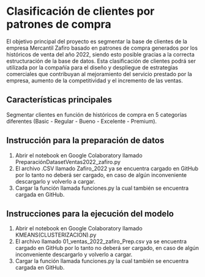 # Clasificación de clientes por patrones de compra

El objetivo principal del proyecto es segmentar la base de clientes de la empresa Mercantil Zafiro basado en patrones de compra generados por los históricos de venta del año 2022, siendo esto posible gracias a la correcta estructuración de la base de datos. Esta clasificación de clientes podrá ser utilizada por la compañía para el diseño y despliegue de estrategias comerciales que contribuyan al mejoramiento del servicio prestado por la empresa, aumento de la competitividad y el incremento de las ventas.

## Características principales
Segmentar clientes en función de históricos de compra en 5 categorías diferentes (Basic - Regular - Bueno - Excelente - Premium).

## Instrucción para la preparación de datos

1. Abrir el notebook en Google Colaboratory llamado PreparaciónDatasetVentas2022_zafiro.py
2. El archivo .CSV llamado Zafiro_2022 ya se encuentra cargado en GitHub por lo tanto no deberá ser cargado, en caso de algún inconveniente descargarlo y volverlo a cargar.
3. Cargar la función llamada funciones.py la cual también se encuentra cargada en GitHub. 

## Instrucciones para la ejecución del modelo
  
1. Abrir el notebook en Google Colaboratory llamado KMEANS(CLUSTERIZACION).py
2. El archivo llamado 01_ventas_2022_zafiro_Prep.csv ya se encuentra cargado en GitHub por lo tanto no deberá ser cargado, en caso de algún inconveniente descargarlo y volverlo a cargar.
3. Cargar la función llamada funciones.py la cual también se encuentra cargada en GitHub. 
